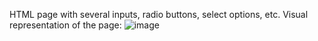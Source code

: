 HTML page with several inputs, radio buttons, select options, etc.
Visual representation of the page:
![image](https://github.com/Ellen010/make_your_own_website/assets/157579304/85ac9992-9914-4090-87bd-00f5fe4347fa)
